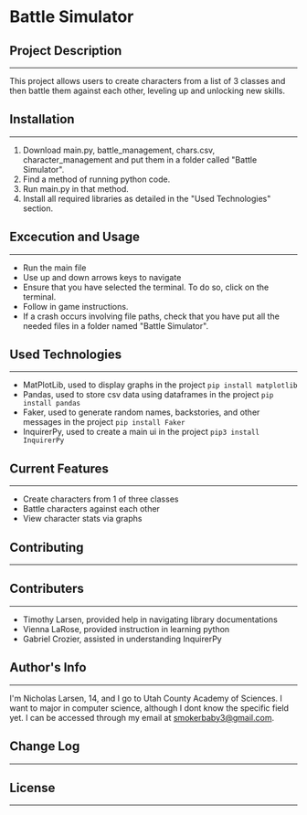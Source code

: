# Battle Simulator

## Project Description
---
This project allows users to create characters from a list of 3 classes and then battle them against each other, leveling up and unlocking new skills.

## Installation
---
1. Download main.py, battle_management, chars.csv, character_management and put them in a folder called "Battle Simulator".
2. Find a method of running python code.
3. Run main.py in that method.
4. Install all required libraries as detailed in the "Used Technologies" section.

## Excecution and Usage
---
- Run the main file
- Use up and down arrows keys to navigate
- Ensure that you have selected the terminal. To do so, click on the terminal.
- Follow in game instructions.
- If a crash occurs involving file paths, check that you have put all the needed files in a folder named "Battle Simulator".

## Used Technologies
---
+ MatPlotLib, used to display graphs in the project
`pip install matplotlib`
+ Pandas, used to store csv data using dataframes in the project
`pip install pandas`
+ Faker, used to generate random names, backstories, and other messages in the project
`pip install Faker`
+ InquirerPy, used to create a main ui in the project
`pip3 install InquirerPy`

## Current Features
---
- Create characters from 1 of three classes
- Battle characters against each other
- View character stats via graphs

## Contributing
---


## Contributers
---
* Timothy Larsen, provided help in navigating library documentations
* Vienna LaRose, provided instruction in learning python
* Gabriel Crozier, assisted in understanding InquirerPy 

## Author's Info
---
I'm Nicholas Larsen, 14, and I go to Utah County Academy of Sciences. I want to major in computer science, although I dont know the specific field yet. I can be accessed through my email at smokerbaby3@gmail.com.

## Change Log
---

## License
---
